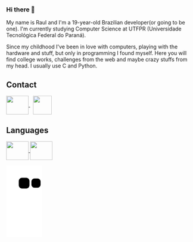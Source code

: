 ### Hi there 👋

My name is Raul and I'm a 19-year-old Brazilian developer(or going to be one). I'm currently studying Computer Science at UTFPR (Universidade Tecnológica Federal do Paraná).

Since my childhood I've been in love with computers, playing with the hardware and stuff, but only in programming I found myself. Here you will find college works, challenges from the web and maybe crazy stuffs from my head. I usually use C and Python.

## Contact
<a href="https://www.linkedin.com/in/raul-souza-silva-0634b3231/">
  
  <img src="https://cdn.jsdelivr.net/gh/devicons/devicon/icons/linkedin/linkedin-original.svg" align="center" height="50" width="60">
  
</a>
&nbsp;
<a href="https://discordapp.com/users/246318073815105547">
  
  <img src="https://img.icons8.com/color/344/discord--v2.png" align="center" height="50" width="50">
  
</a>

## Languages

<a href="https://www.linkedin.com/in/raul-souza-silva-0634b3231/">
  
  <img src="https://cdn.jsdelivr.net/gh/devicons/devicon/icons/c/c-original.svg" align="center" height="50" width="60">
  
  <img src="https://cdn.jsdelivr.net/gh/devicons/devicon/icons/python/python-original.svg" align="center" height="50" width="60">
</a>

![snake gif](https://github.com/lilrau/lilrau/blob/output/github-contribution-grid-snake.svg)
